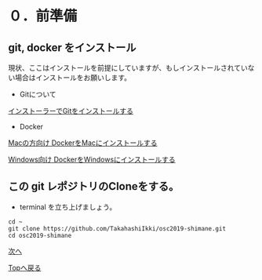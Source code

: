 # ０．前準備

## git, docker をインストール

現状、ここはインストールを前提にしていますが、もしインストールされていない場合はインストールをお願いします。

- Gitについて

[インストーラーでGitをインストールする](https://tracpath.com/bootcamp/git-install-to-mac.html#id3)

- Docker 

[Macの方向け DockerをMacにインストールする](https://qiita.com/kurkuru/items/127fa99ef5b2f0288b81)

[Windows向け DockerをWindowsにインストールする](https://qiita.com/fkooo/items/d2fddef9091b906675ca)


## この git レポジトリのCloneをする。

- terminal を立ち上げましょう。

```
cd ~
git clone https://github.com/TakahashiIkki/osc2019-shimane.git
cd osc2019-shimane
```

[次へ]()


[Topへ戻る]()